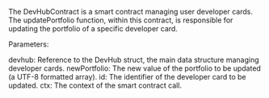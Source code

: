 The DevHubContract is a smart contract managing user developer cards. The updatePortfolio function, within this contract, is responsible for updating the portfolio of a specific developer card.

Parameters:

devhub: Reference to the DevHub struct, the main data structure managing developer cards.
newPortfolio: The new value of the portfolio to be updated (a UTF-8 formatted array).
id: The identifier of the developer card to be updated.
ctx: The context of the smart contract call.
